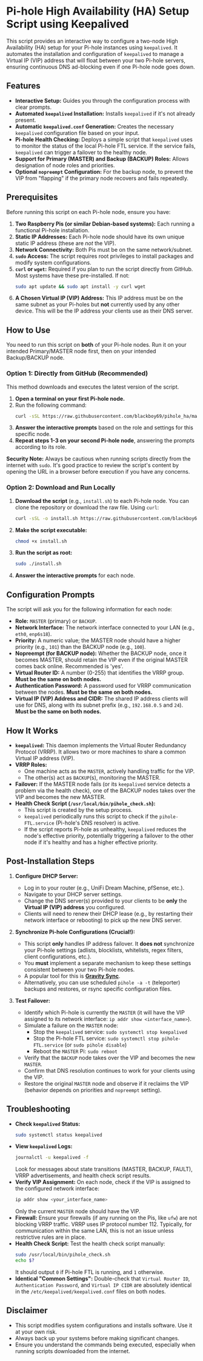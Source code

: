 # Pi-hole High Availability (HA) Setup Script using Keepalived

This script provides an interactive way to configure a two-node High Availability (HA) setup for your Pi-hole instances using `keepalived`. It automates the installation and configuration of `keepalived` to manage a Virtual IP (VIP) address that will float between your two Pi-hole servers, ensuring continuous DNS ad-blocking even if one Pi-hole node goes down.

## Features

* **Interactive Setup:** Guides you through the configuration process with clear prompts.
* **Automated `keepalived` Installation:** Installs `keepalived` if it's not already present.
* **Automatic `keepalived.conf` Generation:** Creates the necessary `keepalived` configuration file based on your input.
* **Pi-hole Health Checking:** Deploys a simple script that `keepalived` uses to monitor the status of the local Pi-hole FTL service. If the service fails, `keepalived` can trigger a failover to the healthy node.
* **Support for Primary (MASTER) and Backup (BACKUP) Roles:** Allows designation of node roles and priorities.
* **Optional `nopreempt` Configuration:** For the backup node, to prevent the VIP from "flapping" if the primary node recovers and fails repeatedly.

## Prerequisites

Before running this script on each Pi-hole node, ensure you have:

1.  **Two Raspberry Pis (or similar Debian-based systems):** Each running a functional Pi-hole installation.
2.  **Static IP Addresses:** Each Pi-hole node should have its own unique static IP address (these are *not* the VIP).
3.  **Network Connectivity:** Both Pis must be on the same network/subnet.
4.  **`sudo` Access:** The script requires root privileges to install packages and modify system configurations.
5.  **`curl` or `wget`:** Required if you plan to run the script directly from GitHub. Most systems have these pre-installed. If not:
    ```bash
    sudo apt update && sudo apt install -y curl wget
    ```
6.  **A Chosen Virtual IP (VIP) Address:** This IP address must be on the same subnet as your Pi-holes but **not** currently used by any other device. This will be the IP address your clients use as their DNS server.

## How to Use

You need to run this script on **both** of your Pi-hole nodes. Run it on your intended Primary/MASTER node first, then on your intended Backup/BACKUP node.

### Option 1: Directly from GitHub (Recommended)

This method downloads and executes the latest version of the script.

1.  **Open a terminal on your first Pi-hole node.**
2.  Run the following command:
    ```bash
    curl -sSL https://raw.githubusercontent.com/blackboy69/pihole_ha/main/install.sh | sudo bash
    ```
3.  **Answer the interactive prompts** based on the role and settings for this specific node.
4.  **Repeat steps 1-3 on your second Pi-hole node**, answering the prompts according to its role.

**Security Note:** Always be cautious when running scripts directly from the internet with `sudo`. It's good practice to review the script's content by opening the URL in a browser before execution if you have any concerns.

### Option 2: Download and Run Locally

1.  **Download the script** (e.g., `install.sh`) to each Pi-hole node. You can clone the repository or download the raw file.
    Using `curl`:
    ```bash
    curl -sSL -o install.sh https://raw.githubusercontent.com/blackboy69/pihole_ha/main/install.sh
    ```
3.  **Make the script executable:**
    ```bash
    chmod +x install.sh
    ```
4.  **Run the script as root:**
    ```bash
    sudo ./install.sh
    ```
5.  **Answer the interactive prompts** for each node.

## Configuration Prompts

The script will ask you for the following information for each node:

* **Role:** `MASTER` (primary) or `BACKUP`.
* **Network Interface:** The network interface connected to your LAN (e.g., `eth0`, `enp6s18`).
* **Priority:** A numeric value; the MASTER node should have a higher priority (e.g., `101`) than the BACKUP node (e.g., `100`).
* **Nopreempt (for BACKUP node):** Whether the BACKUP node, once it becomes MASTER, should retain the VIP even if the original MASTER comes back online. Recommended is 'yes'.
* **Virtual Router ID:** A number (0-255) that identifies the VRRP group. **Must be the same on both nodes.**
* **Authentication Password:** A password used for VRRP communication between the nodes. **Must be the same on both nodes.**
* **Virtual IP (VIP) Address and CIDR:** The shared IP address clients will use for DNS, along with its subnet prefix (e.g., `192.168.0.5` and `24`). **Must be the same on both nodes.**

## How It Works

* **`keepalived`:** This daemon implements the Virtual Router Redundancy Protocol (VRRP). It allows two or more machines to share a common Virtual IP address (VIP).
* **VRRP Roles:**
    * One machine acts as the `MASTER`, actively handling traffic for the VIP.
    * The other(s) act as `BACKUP`(s), monitoring the MASTER.
* **Failover:** If the MASTER node fails (or its `keepalived` service detects a problem via the health check), one of the BACKUP nodes takes over the VIP and becomes the new MASTER.
* **Health Check Script (`/usr/local/bin/pihole_check.sh`):**
    * This script is created by the setup process.
    * `keepalived` periodically runs this script to check if the `pihole-FTL.service` (Pi-hole's DNS resolver) is active.
    * If the script reports Pi-hole as unhealthy, `keepalived` reduces the node's effective priority, potentially triggering a failover to the other node if it's healthy and has a higher effective priority.

## Post-Installation Steps

1.  **Configure DHCP Server:**
    * Log in to your router (e.g., UniFi Dream Machine, pfSense, etc.).
    * Navigate to your DHCP server settings.
    * Change the DNS server(s) provided to your clients to be **only** the **Virtual IP (VIP) address** you configured.
    * Clients will need to renew their DHCP lease (e.g., by restarting their network interface or rebooting) to pick up the new DNS server.

2.  **Synchronize Pi-hole Configurations (Crucial!):**
    * This script **only** handles IP address failover. It **does not** synchronize your Pi-hole settings (adlists, blocklists, whitelists, regex filters, client configurations, etc.).
    * You **must** implement a separate mechanism to keep these settings consistent between your two Pi-hole nodes.
    * A popular tool for this is **[Gravity Sync](https://github.com/vmstan/gravity-sync)**.
    * Alternatively, you can use scheduled `pihole -a -t` (teleporter) backups and restores, or rsync specific configuration files.

3.  **Test Failover:**
    * Identify which Pi-hole is currently the `MASTER` (it will have the VIP assigned to its network interface: `ip addr show <interface_name>`).
    * Simulate a failure on the `MASTER` node:
        * Stop the `keepalived` service: `sudo systemctl stop keepalived`
        * Stop the Pi-hole FTL service: `sudo systemctl stop pihole-FTL.service` (or `sudo pihole disable`)
        * Reboot the `MASTER` Pi: `sudo reboot`
    * Verify that the `BACKUP` node takes over the VIP and becomes the new `MASTER`.
    * Confirm that DNS resolution continues to work for your clients using the VIP.
    * Restore the original `MASTER` node and observe if it reclaims the VIP (behavior depends on priorities and `nopreempt` setting).

## Troubleshooting

* **Check `keepalived` Status:**
    ```bash
    sudo systemctl status keepalived
    ```
* **View `keepalived` Logs:**
    ```bash
    journalctl -u keepalived -f
    ```
    Look for messages about state transitions (MASTER, BACKUP, FAULT), VRRP advertisements, and health check script results.
* **Verify VIP Assignment:**
    On each node, check if the VIP is assigned to the configured network interface:
    ```bash
    ip addr show <your_interface_name>
    ```
    Only the current `MASTER` node should have the VIP.
* **Firewall:** Ensure your firewalls (if any running on the Pis, like `ufw`) are not blocking VRRP traffic. VRRP uses IP protocol number 112. Typically, for communication within the same LAN, this is not an issue unless restrictive rules are in place.
* **Health Check Script:** Test the health check script manually:
    ```bash
    sudo /usr/local/bin/pihole_check.sh
    echo $?
    ```
    It should output `0` if Pi-hole FTL is running, and `1` otherwise.
* **Identical "Common Settings":** Double-check that `Virtual Router ID`, `Authentication Password`, and `Virtual IP CIDR` are absolutely identical in the `/etc/keepalived/keepalived.conf` files on both nodes.

## Disclaimer

* This script modifies system configurations and installs software. Use it at your own risk.
* Always back up your systems before making significant changes.
* Ensure you understand the commands being executed, especially when running scripts downloaded from the internet.


